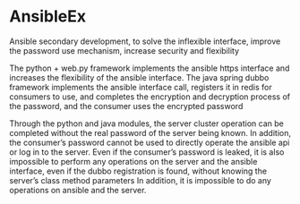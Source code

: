 # AnsibleEx

Ansible secondary development, to solve the inflexible interface, improve the password use mechanism, increase security and flexibility

The python + web.py framework implements the ansible https interface and increases the flexibility of the ansible interface. The java spring dubbo framework implements the ansible interface call, registers it in redis for consumers to use, and completes the encryption and decryption process of the password, and the consumer uses the encrypted password

Through the python and java modules, the server cluster operation can be completed without the real password of the server being known. In addition, the consumer’s password cannot be used to directly operate the ansible api or log in to the server. Even if the consumer’s password is leaked, it is also impossible to perform any operations on the server and the ansible interface, even if the dubbo registration is found, without knowing the server’s class method parameters In addition, it is impossible to do any operations on ansible and the server.
